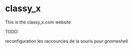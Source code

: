 # classy_x

This is the classy_x.com website

TODO:

reconfiguration les raccourcies de la souris pour gnomeshell
